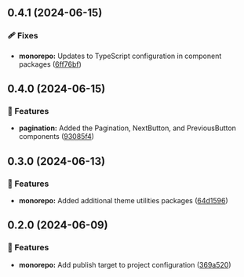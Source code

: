 ## 0.4.1 (2024-06-15)


### 🩹 Fixes

- **monorepo:** Updates to TypeScript configuration in component packages ([6ff76bf](https://github.com/storm-software/cyclone-ui/commit/6ff76bf))

## 0.4.0 (2024-06-15)


### 🚀 Features

- **pagination:** Added the Pagination, NextButton, and PreviousButton components ([93085f4](https://github.com/storm-software/cyclone-ui/commit/93085f4))

## 0.3.0 (2024-06-13)


### 🚀 Features

- **monorepo:** Added additional theme utilities packages ([64d1596](https://github.com/storm-software/cyclone-ui/commit/64d1596))

## 0.2.0 (2024-06-09)


### 🚀 Features

- **monorepo:** Add publish target to project configuration ([369a520](https://github.com/storm-software/cyclone-ui/commit/369a520))